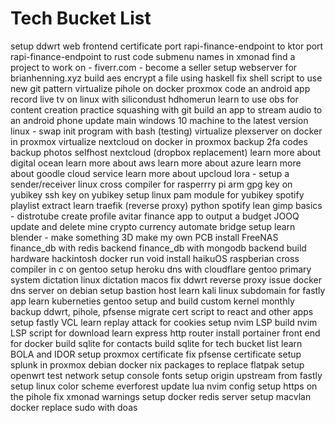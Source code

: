 # Tech Bucket List
setup ddwrt web frontend certificate
port rapi-finance-endpoint to ktor
port rapi-finance-endpoint to rust
code submenu names in xmonad
find a project to work on - fiverr.com - become a seller
setup webserver for brianhenning.xyz
build aes encrypt a file using haskell
fix shell script to use new git pattern
virtualize pihole on docker proxmox
code an android app
record live tv on linux with silicondust hdhomerun
learn to use obs for content creation
practice squashing with git
build an app to stream audio to an android phone
update main windows 10 machine to the latest version
linux - swap init program with bash (testing)
virtualize plexserver on docker in proxmox
virtualize nextcloud on docker in proxmox
backup 2fa codes
backup photos
selfhost nextcloud (dropbox replacement)
learn more about digital ocean
learn more about aws
learn more about azure
learn more about goodle cloud service
learn more about upcloud
lora - setup a sender/receiver
linux cross compiler for rasperrry pi arm
gpg key on yubikey
ssh key on yubikey
setup linux pam module for yubikey
spotify playlist extract
learn traefik (reverse proxy)
python spotify
lean gimp basics - distrotube
create profile avitar
finance app to output a budget
JOOQ update and delete
mine crypto currency
automate bridge setup
learn blender - make something 3D
make my own PCB
install FreeNAS
finance_db with redis backend
finance_db with mongodb backend
build hardware hackintosh
docker run void
install haikuOS
raspberian cross compiler in c on gentoo
setup heroku dns with cloudflare
gentoo primary system
dictation linux
dictation macos
fix ddwrt reverse proxy issue
docker dns server on debian
setup bastion host
learn kali linux
subdomain for fastly app
learn kuberneties
gentoo setup and build custom kernel
monthly backup ddwrt, pihole, pfsense
migrate cert script to react and other apps
setup fastly VCL
learn replay attack for cookies
setup nvim LSP
build nvim LSP script for download
learn express http router
install portainer front end for docker
build sqlite for contacts
build sqlite for tech bucket list
learn BOLA and IDOR
setup proxmox certificate
fix pfsense certificate
setup splunk in proxmox debian docker
nix packages to replace flatpak
setup openwrt test network
setup console fonts
setup origin upstream from fastly
setup linux color scheme everforest
update lua nvim config
setup https on the pihole
fix xmonad warnings
setup docker redis server
setup macvlan docker
replace sudo with doas